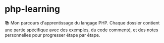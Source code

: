 # php-learning
📚 Mon parcours d'apprentissage du langage PHP. Chaque dossier contient une partie spécifique avec des exemples, du code commenté, et des notes personnelles pour progresser étape par étape.
